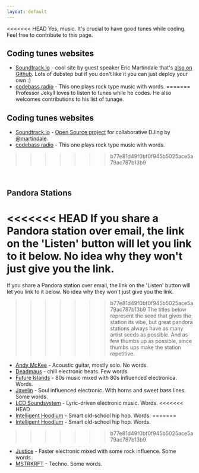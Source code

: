```yaml
---
layout: default
---
```


<<<<<<< HEAD
Yes, music.  It's crucial to have good tunes while coding.  Feel free to contribute to this page.

## Coding tunes websites

* [Soundtrack.io](http://soundtrack.io) - cool site by guest speaker Eric Martindale that's [also on Github](https://github.com/martindale/soundtrack.io).  Lots of dubstep but if you don't like it you can just deploy your own :)
* [codebass radio](http://codebassradio.net/) -  This one plays rock type music with words. 
=======
Professor Jekyll loves to listen to tunes while he codes.  He also welcomes contributions to his list of tunage.

## Coding tunes websites

* [Soundtrack.io](http://soundtrack.io) - [Open Source project](https://github.com/martindale/soundtrack.io) for collaborative DJing by [@martindale](http://github.com/martindale).
* [codebass radio](http://codebassradio.net/) -  This one plays rock type music with words.
>>>>>>> b77e81d49f0bf0f945b5025ace5a79ac787b13b9

<br/>

## Pandora Stations
<<<<<<< HEAD
If you share a Pandora station over email, the link on the 'Listen' button will let you link to it below.  No idea why they won't just give you the link.  
=======
If you share a Pandora station over email, the link on the 'Listen' button will let you link to it below.  No idea why they won't just give you the link.
>>>>>>> b77e81d49f0bf0f945b5025ace5a79ac787b13b9
The titles below represent the seed that gives the station its vibe, but great pandora stations always have as many artist seeds as possible.  And as few thumbs up as possible, since thumbs ups make the station repetitive.

* [Andy McKee](http://sg.pandora.com/wf/click?upn=MBt-2BZOsK1q8G3PeYUymlCDsDYOIP-2BgMtwJQuao5UH7WyAizKQ1KUiXA4JWuUwtJs1r90pIyr3Aj9-2B4QHsq5LElHOZ8OkI-2Fs9NUvI2qZ-2Br4s-3D_CsUHkrnkHVOKcqKxmqbcJRDBWkTIy0sOHyWHUYMvhQP4YKSk8M1beLimcJf6tKy1mRv-2F-2BG-2BpafDP0qoJg7YE4F0QbAAv0pC8lxy74fwwFyxUUpkLRf0rK4XrZkXRqbsIIeBWCQjFBsDYFwKawpUpSgjsvzdx4NVXMc16VrBKzYwKhxuHz5bO50COK-2F4id6PykHY3Pk6s1MRzAm9EOHopgQ-3D-3D) - Acoustic guitar, mostly solo.  No words.
* [Deadmaus](http://sg.pandora.com/wf/click?upn=MBt-2BZOsK1q8G3PeYUymlCDsDYOIP-2BgMtwJQuao5UH7V8W-2BApVIgmS3wctpYqo48NROmidp0ZJef76ophMfig9rhscMfkglXAby-2Bj96UAxb8-3D_CsUHkrnkHVOKcqKxmqbcJTUbXPBzMCFFRTz8JjhKvwyK1w-2B4Wo3LtB-2FVy3k8vTsfss4PwJcmQep792pUrImgT3Q-2Bdk9oqqvpgLuYierS72xkF3BZa779aiX52EU0nAtcCdOAIAhwOX8iwHLUNrjcR1P4W8PsrX-2F5YloM29vRqbusUb8pbHcN-2Fnlh5YzmUfZtkXBO5TLIEVjdB-2FbiGFaYww-3D-3D) - chill electronic beats.  Few words.
* [Future Islands](http://sg.pandora.com/wf/click?upn=MBt-2BZOsK1q8G3PeYUymlCDsDYOIP-2BgMtwJQuao5UH7X3H08Yt6E4-2BUMzPyvKqOSMK6ZHs-2FJXeRD8-2Fr2ZVi1Dca3TCyu-2FVlwIJOuF9ghTw6g-3D_CsUHkrnkHVOKcqKxmqbcJWQe44dt-2FSEJYm-2B1LXRG2QelttMt3da1GUIvgsoBgleg-2BfyrX4cmJDQqN5BuxiPSVhoV13iKgZVxehP-2F1tWQLnKt5NioBiObZ2QHMeSWdDy5ojJiRTbxmWJq3HhAUB75sICdxb5yBfpwTvnU-2BRa-2FUKksgZB-2BHRNJdaGLtlJR27Zy1vBKDAO9Yy4CHD1J9hwgwQ-3D-3D) - 80s music mixed with 80s influenced electronica.  Words.
* [Javelin](http://sg.pandora.com/wf/click?upn=MBt-2BZOsK1q8G3PeYUymlCDsDYOIP-2BgMtwJQuao5UH7VhPgiDhyhmAyrQ-2F7gyUzYrCkqb57sMiMatlyY6wPxpWxZQFR2AUhYdCRs1oKf-2FULo-3D_CsUHkrnkHVOKcqKxmqbcJcv1OzYmbdnNnl6IhOe6mhoKir9Z5nALv4jKYMpPa3lvn5OemfDhZx0uP98ONNBLxrk7RXbqwaiR54-2B-2FxMGH93SN5Mifnpz6ElfOMziJbCCfG1PGJuEpyzQXGCEstL5yOgklGPw5ob4I7YEzGE7vUjTCFoKOtMg6m9NrmU5q53u5wpBClI7Fg1fTqbBebqZKSA-3D-3D) - Soul influenced electronic.  With horns and sweet bass lines.  Some words.
* [LCD Soundsystem](http://sg.pandora.com/wf/click?upn=MBt-2BZOsK1q8G3PeYUymlCDsDYOIP-2BgMtwJQuao5UH7VbDho0vMEOxW746DC8E5Fhv-2BqmrXOpa2DA9LWlhJouFpPKUvMKToI7IcaYECXIP94-3D_CsUHkrnkHVOKcqKxmqbcJbYnPUxPyeqGMoXTLCRWsNzxq5RaodzZB8NsKkAaaYXmuvwVgCoBlqwnsWGVTsWbiP50-2BZ7gJVDH-2BKJ5NGpIoqv0pAYVqMG00vQhBI-2BRWF3qi1-2F9l3uZX6giyKsMqSQk7EIezzIbp-2FDi5GFt5j-2Fk1-2BYzvx16ueSaIerfJBVwPCeUia5wExbCtT4b3IZCYjxcyA-3D-3D) - Lyric-driven electronic music.  Words.
<<<<<<< HEAD
* [Intelligent Hoodlum](http://sg.pandora.com/wf/click?upn=MBt-2BZOsK1q8G3PeYUymlCDsDYOIP-2BgMtwJQuao5UH7WzKPNAujHRBSptBVKq8PGGow4LFpilgSs6WxZSH-2FzFtXP-2FioHfWbOzH5aN5keEE7g-3D_CsUHkrnkHVOKcqKxmqbcJSeMCHcpJL40R-2BL5wfyKpH8MkRhTUEkn-2BXHClOzbET7L7WKPnzDh-2FnAJnFIlrrQPOTt-2Ft3-2B7m4jODKbsThH6bB7WfGy7A8iTKeF3e-2FX8X8HLP3uq-2BzjjsSNiFm8pfHKp9mODkp9V2iz10cNwwwsXDkKwJKOOxvYwNqsRK3vZEOmhF5wvZQfbY5ve3x5mJiETVA-3D-3D) - Smart old-school hip hop.  Words. 
=======
* [Intelligent Hoodlum](http://sg.pandora.com/wf/click?upn=MBt-2BZOsK1q8G3PeYUymlCDsDYOIP-2BgMtwJQuao5UH7WzKPNAujHRBSptBVKq8PGGow4LFpilgSs6WxZSH-2FzFtXP-2FioHfWbOzH5aN5keEE7g-3D_CsUHkrnkHVOKcqKxmqbcJSeMCHcpJL40R-2BL5wfyKpH8MkRhTUEkn-2BXHClOzbET7L7WKPnzDh-2FnAJnFIlrrQPOTt-2Ft3-2B7m4jODKbsThH6bB7WfGy7A8iTKeF3e-2FX8X8HLP3uq-2BzjjsSNiFm8pfHKp9mODkp9V2iz10cNwwwsXDkKwJKOOxvYwNqsRK3vZEOmhF5wvZQfbY5ve3x5mJiETVA-3D-3D) - Smart old-school hip hop.  Words.
>>>>>>> b77e81d49f0bf0f945b5025ace5a79ac787b13b9
* [Justice](http://sg.pandora.com/wf/click?upn=MBt-2BZOsK1q8G3PeYUymlCDsDYOIP-2BgMtwJQuao5UH7WDpB7P9MzUW1-2Fdc24BPSjdvz4QWNKyeGSW0JiUTdzH5iAHaAY2z-2BPiB85-2FZQKu0-2BM-3D_CsUHkrnkHVOKcqKxmqbcJd8G2PpPxARayOq-2FnaQF-2ByX-2FA71FkqoaDIs02uEX0va-2FR9NnQuKCi0MN7-2Fiah3VCmCcPHPPYwXbQaMrBB2CDCi56d2zJ9dA-2Bya6Qf0l4ipB4f2SR1KYbfDHSD9vfbyxC41eSkpsYjdOSGfTDw7TGGr8891flzbAoECzDY6Chx8fmLzdywNdzwvLDbkj2rQxg-2Bw-3D-3D) - Faster electronic mixed with some rock influence.  Some words.
* [MSTRKRFT](http://sg.pandora.com/wf/click?upn=MBt-2BZOsK1q8G3PeYUymlCDsDYOIP-2BgMtwJQuao5UH7Wn-2BSsX-2Buril7QJIH9QMyUj7Q5yuym7vzqg9eczOv02dkZ9fXIj1izyBVgicUggsxk-3D_CsUHkrnkHVOKcqKxmqbcJRp7qN-2F8de9Ohi6ilW99a4uNuNNvLy7TgATVOEHCiNG6jaP9YN4pzhaCJPiJ7iAh8RRdUTYydKheBYZA7N7mBxRRmFgta8g5eIl5siyi1ZxvuYM2uBsYzuSRaejrt-2BKHpncazbYGT0MWxUYbfgDidO4C9qoO9SQtb5GPXqIr6haW6ky7kemH-2BBqXK9FrAy1HFw-3D-3D) - Techno.  Some words.
